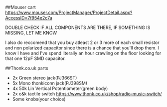 ##Mouser cart
https://www.mouser.com/ProjectManager/ProjectDetail.aspx?AccessID=7f954e2c7a

DOUBLE CHECK IF ALL COMPONENTS ARE THERE, IF SOMETHING IS MISSING, LET ME KNOW


I also do reccomend that you buy atleast 2 or 3 more of each small resistor and non polarized capacitor since there is a chance that you'll drop them. I know I have and I've spend literally an hour crawling on the floor looking for that one 12pF SMD capacitor.


##Thonk.co.uk parts
* 2x Green stereo jack(PJ366ST)
* 5x Mono thonkiconn jack(PJ398SM)
* 4x 50k Lin Vertical Potentiometer(green body)
* 2x c&k tactile switch https://www.thonk.co.uk/shop/radio-music-switch/
* Some knobs(your choice)
